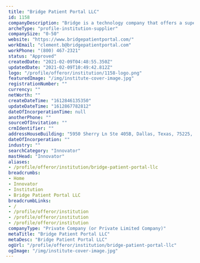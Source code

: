 ```yaml
--- 
 title: "Bridge Patient Portal LLC" 
 id: 1158 
 companyDescription: "Bridge is a technology company that offers a superior patient portal experience for healthcare organizations and their patients. As a leading patient portal vendor, were dedicated to changing the provider-patient relationship through software and professional services that help providers engage their patients online.\n\nWe are committed to both selling great software and assisting providers in their patient engagement efforts. This is evident in the product we provide, the services we deliver, and the active role we take in helping providers increase patient portal usage." 
 archeType: "profile-institution-supplier" 
 companySize: "0-50"  
 website: "https://www.bridgepatientportal.com/" 
 workEmail: "clement.b@bridgepatientportal.com" 
 workPhone: "(800) 467-2321" 
 status: "Approved" 
 createdDate: "2021-02-09T04:48:55.350Z" 
 updatedDate: "2021-02-09T10:49:42.812Z" 
 logo: "/profile/offeror/institution/1158-logo.png" 
 featuredImage: "/img/institute-cover-image.jpg" 
 registrationNumber: "" 
 currency: "" 
 netWorth: ""  
 createDateTime: "1612846135350"  
 updateDateTime: "1612867782812"  
 dateOfIncorperationTime: null 
 anotherPhone: "" 
 sourceOfInvitation: "" 
 crmIdentifier: "" 
 addressHouseBuilding: "5950 Sherry Ln Ste 405B, Dallas, Texas, 75225, United States" 
 dateOfIncorperation: "" 
 industry: "" 
 searchCategory: "Innovator" 
 mastHead: "Innovator" 
 aliases: 
 - /profile/offeror/institution/bridge-patient-portal-llc  
 breadcrumbs: 
 - Home
 - Innovator
 - Institution
 - Bridge Patient Portal LLC  
 breadcrumbLinks: 
 - /
 - /profile/offeror/institution
 - /profile/offeror/institution
 - /profile/offeror/institution  
 companyType: "Private Company (or Private Limited Company)" 
 metaTitle: "Bridge Patient Portal LLC" 
 metaDesc: "Bridge Patient Portal LLC" 
 ogUrl: "/profile/offeror/institution/bridge-patient-portal-llc" 
 ogImage: "/img/institute-cover-image.jpg"
---
```

